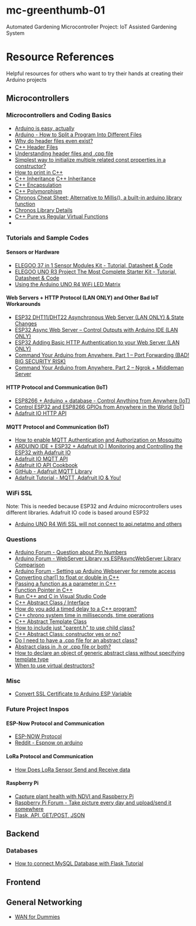 # mc-greenthumb-01

Automated Gardening Microcontroller Project: IoT Assisted Gardening System

# Resource References

Helpful resources for others who want to try their hands at creating their Arduino projects

<!-- MICROCONTROLLERS SECTION -->

## Microcontrollers

### Microcontrollers and Coding Basics

-   [Arduino is easy, actually](https://www.youtube.com/watch?v=tiGw9PQbvrg)
-   [Arduino - How to Split a Program Into Different Files](https://www.youtube.com/watch?v=BdstuZP6l5E)
-   [Why do header files even exist?](https://www.youtube.com/watch?v=tOQZlD-0Scc)
-   [C++ Header Files](https://www.youtube.com/watch?v=9RJTQmK0YPI)
-   [Understanding header files and .cpp file](https://cplusplus.com/forum/beginner/135636/)
-   [Simplest way to initialize multiple related const properties in a constructor?](https://stackoverflow.com/questions/15535711/simplest-way-to-initialize-multiple-related-const-properties-in-a-constructor)
-   [How to print in C++](https://www.udacity.com/blog/2021/05/how-to-print-in-cpp.html)
-   [C++ Inheritance](https://www.w3schools.com/cpp/cpp_inheritance.asp)
    [C++ Inheritance](https://www.geeksforgeeks.org/cpp/inheritance-in-c/)
-   [C++ Encapsulation](https://www.w3schools.com/cpp/cpp_encapsulation.asp)
-   [C++ Polymorphism](https://www.w3schools.com/cpp/cpp_polymorphism.asp)
-   [Chronos Cheat Sheet; Alternative to Millis(), a built-in arduino library function](https://gist.github.com/mortie/bf21c9d2d53b83f3be1b45b76845f090)
-   [Chronos Library Details](https://en.cppreference.com/w/cpp/header/chrono.html)
-   [C++ Pure vs Regular Virtual Functions](https://www.geeksforgeeks.org/cpp/difference-between-virtual-function-and-pure-virtual-function-in-c/)
- []()

### Tutorials and Sample Codes

#### Sensors or Hardware

-   [ELEGOO 37 in 1 Sensor Modules Kit - Tutorial, Datasheet & Code](https://drive.google.com/file/d/1EMtCczGjfEjxzH-RrLvcUSCd7XEdTBNh/view?usp=sharing)
-   [ELEGOO UNO R3 Project The Most Complete Starter Kit - Tutorial, Datasheet & Code](https://drive.google.com/file/d/1wiPBkznSR3HUtgtNdWXdeVlMMpOGftPV/view?usp=sharing)
-   [Using the Arduino UNO R4 WiFi LED Matrix](https://docs.arduino.cc/tutorials/uno-r4-wifi/led-matrix/)

#### Web Servers + HTTP Protocol (LAN ONLY) and Other Bad IoT Workarounds

-   [ESP32 DHT11/DHT22 Asynchronous Web Server (LAN ONLY) & State Changes](https://www.youtube.com/watch?v=tDdL5urWvH4)
-   [ESP32 Async Web Server – Control Outputs with Arduino IDE (LAN ONLY)](https://randomnerdtutorials.com/esp32-async-web-server-espasyncwebserver-library/)
-   [ESP32 Adding Basic HTTP Authentication to your Web Server (LAN ONLY)](https://www.youtube.com/watch?v=1p6C-PNl0L0)
-   [Command Your Arduino from Anywhere, Part 1 – Port Forwarding (BAD! BIG SECURITY RISK)](https://kunzleigh.com/command-your-arduino-from-anywhere-part-1-port-forwarding/)
-   [Command Your Arduino from Anywhere, Part 2 – Ngrok + Middleman Server](https://kunzleigh.com/command-your-arduino-from-anywhere-part-2-ngrok-middleman-server/)

#### HTTP Protocol and Communication (IoT)

-   [ESP8266 + Arduino + database - Control Anything from Anywhere (IoT)](https://www.youtube.com/watch?v=6hpIjx8d15s)
-   [Control ESP32 and ESP8266 GPIOs from Anywhere in the World (IoT)](https://randomnerdtutorials.com/control-esp32-esp8266-gpios-from-anywhere/)
-   [Adafruit IO HTTP API](https://io.adafruit.com/api/docs/#adafruit-io-http-api)

#### MQTT Protocol and Communication (IoT)

-   [How to enable MQTT Authentication and Authorization on Mosquitto](https://cedalo.com/blog/mqtt-authentication-and-authorization-on-mosquitto/)
-   [ARDUINO IDE + ESP32 + Adafruit IO | Monitoring and Controlling the ESP32 with Adafruit IO](https://www.youtube.com/watch?v=H1ATqf4gBAU)
-   [Adafruit IO MQTT API](https://io.adafruit.com/api/docs/mqtt.html#adafruit-io-mqtt-api)
-   [Adafruit IO API Cookbook](https://io.adafruit.com/api/docs/cookbook.html#adafruit-io-api-cookbook)
-   [GitHub - Adafruit MQTT Library](https://github.com/adafruit/Adafruit_MQTT_Library/tree/master)
-   [Adafruit Tutorial - MQTT, Adafruit IO & You!](https://cdn-learn.adafruit.com/downloads/pdf/mqtt-adafruit-io-and-you.pdf)

### WiFi SSL

Note: This is needed because ESP32 and Arduino microcontrollers uses different libraries. Adafruit IO code is based around ESP32

-   [Arduino UNO R4 Wifi SSL will not connect to api.netatmo and others](https://forum.arduino.cc/t/arduino-uno-r4-wifi-ssl-will-not-connect-to-api-netatmo-and-others/1254103)

### Questions

-   [Arduino Forum - Question about Pin Numbers](https://forum.arduino.cc/t/how-to-identify-pins/862437)
-   [Arduino Forum - WebServer Library vs ESPAsyncWebServer Library Comparison](https://forum.arduino.cc/t/webserver-vs-espasyncwebserver/928293)
-   [Arduino Forum - Setting up Arduino Webserver for remote access](https://www.youtube.com/watch?v=1p6C-PNl0L0)
-   [Converting char[] to float or double in C++](https://stackoverflow.com/questions/50300851/converting-char-to-float-or-double-c)
-   [Passing a function as a parameter in C++](https://www.geeksforgeeks.org/cpp/passing-a-function-as-a-parameter-in-cpp/)
-   [Function Pointer in C++](https://www.geeksforgeeks.org/cpp/function-pointer-in-cpp/)
-   [Run C++ and C in Visual Studio Code](https://code.visualstudio.com/docs/languages/cpp)
-   [C++ Abstract Class / Interface](https://www.tutorialspoint.com/cplusplus/cpp_interfaces.htm)
-   [How do you add a timed delay to a C++ program?](https://stackoverflow.com/questions/158585/how-do-you-add-a-timed-delay-to-a-c-program)
-   [C++ chrono system time in milliseconds, time operations](https://stackoverflow.com/questions/9089842/c-chrono-system-time-in-milliseconds-time-operations)
-   [C++ Abstract Template Class](https://stackoverflow.com/questions/35905191/c-abstract-template-class)
-   [How to include just "parent.h" to use child class?](https://stackoverflow.com/questions/77830719/how-to-include-just-parent-h-to-use-child-class)
-   [C++ Abstract Class: constructor yes or no?](https://stackoverflow.com/questions/19808667/c-abstract-class-constructor-yes-or-no)
-   [Do I need to have a .cpp file for an abstract class?](https://stackoverflow.com/questions/14001356/do-i-need-to-have-a-cpp-file-for-an-abstract-class)
-   [Abstract class in .h or .cpp file or both?](https://stackoverflow.com/questions/52578416/abstract-class-in-h-or-cpp-file-or-both)
-   [How to declare an object of generic abstract class without specifying template type](https://stackoverflow.com/questions/56270381/how-to-declare-an-object-of-generic-abstract-class-without-specifying-template-t)
-   [When to use virtual destructors?](https://stackoverflow.com/questions/461203/when-to-use-virtual-destructors)

### Misc

-   [Convert SSL Certificate to Arduino ESP Variable](https://unreeeal.github.io/ssl_esp.html)

### Future Project Inspos

#### ESP-Now Protocol and Communication

-   [ESP-NOW Protocol](https://www.espressif.com/en/solutions/low-power-solutions/esp-now)
-   [Reddit - Espnow on arduino ](https://www.reddit.com/r/arduino/comments/17vbt3o/espnow_on_arduino/)

#### LoRa Protocol and Communication

-   [How Does LoRa Sensor Send and Receive data](https://www.mokosmart.com/how-does-lora-sensor-send-and-receive-data/)

#### Raspberry Pi

-   [Capture plant health with NDVI and Raspberry Pi](https://projects.raspberrypi.org/en/projects/astropi-ndvi)
-   [Raspberry Pi Forum - Take picture every day and upload/send it somewhere](https://forums.raspberrypi.com/viewtopic.php?t=369687)
-   [Flask, API, GET/POST, JSON](https://forums.raspberrypi.com/viewtopic.php?t=337112)

<!-- BACKEND SECTION -->

## Backend

### Databases

-   [How to connect MySQL Database with Flask Tutorial](https://www.youtube.com/watch?v=14HTiBQEQ9M)

<!-- FRONTEND SECTION -->

## Frontend

<!-- NETWORKING SECTION -->

## General Networking

-   [WAN for Dummies](https://www.aaronengineered.com/blog/wan-for-dummies)
